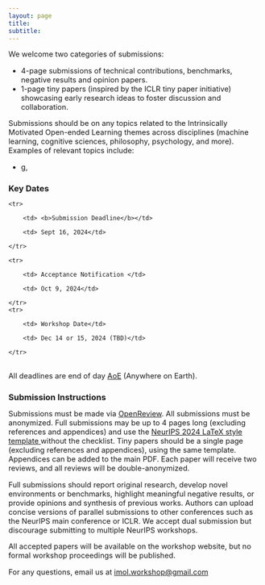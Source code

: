 ```yaml
---
layout: page
title: 
subtitle: 
---
```


[//]: # (<h3 style='margin-bottom: 10pt;'>Topics</h3>)

<div class='description' style='font-size: 11pt;margin-bottom: 10pt'>

We welcome two categories of submissions: 
<ul>
	<li>4-page submissions of technical contributions, benchmarks, negative results and opinion papers.</li>
	<li>1-page tiny papers (inspired by the ICLR tiny paper initiative) showcasing early research ideas to foster discussion and collaboration.</li>
</ul>
Submissions should be on any topics related to the Intrinsically Motivated Open-ended Learning themes across disciplines (machine learning, cognitive sciences, philosophy, psychology, and more). Examples of relevant topics include:
</div>
<div class='description' style='font-size: 11pt;'>

<ul>
<li> g, </li>
</ul>
</div>




<h3 style='margin-bottom: 10pt;'>Key Dates</h3>



<table style='margin-bottom:10pt;text-align:center;'>

	<tr>

		<td> <b>Submission Deadline</b></td> 

		<td> Sept 16, 2024</td>

	</tr>

	<tr>

		<td> Acceptance Notification </td>

		<td> Oct 9, 2024</td>

	</tr>
	<tr>

		<td> Workshop Date</td>

		<td> Dec 14 or 15, 2024 (TBD)</td>

	</tr>

</table>

<div class='description' style='font-size: 11pt;'>
<p>All deadlines are end of day <a href="https://www.timeanddate.com/time/zones/aoe" target="_blank">AoE</a> (Anywhere on Earth).</p>
</div>


<h3 style='margin-bottom: 10pt;'>Submission Instructions</h3>


<div class='description' style='font-size: 11pt;'>


<p>Submissions must be made via <a href="https://openreview.net/group?id=NeurIPS.cc/2024/Workshop/IMOL" target="_blank">OpenReview</a>. All submissions must be anonymized. Full submissions may be up to 4 pages long (excluding references and appendices) and use the <a href="https://media.neurips.cc/Conferences/NeurIPS2024/Styles.zip" target="_blank"> NeurIPS 2024 LaTeX style template </a> without the checklist. Tiny papers should be a single page (excluding references and appendices), using the same template. Appendices can be added to the main PDF. Each paper will receive two reviews, and all reviews will be double-anonymized. </p>

<p>Full submissions should report original research, develop novel environments or benchmarks, highlight meaningful negative results, or provide opinions and synthesis of previous works. Authors can upload concise versions of parallel submissions to other conferences such as the NeurIPS main conference or ICLR. We accept dual submission but discourage submitting to multiple NeurIPS workshops.</p>

<p>All accepted papers will be available on the workshop website, but no formal workshop proceedings will be published.</p>

<p>For any questions, email us at <a href='mailto:imol.workshop@gmail.com'>imol.workshop@gmail.com</a></p>

</div>

